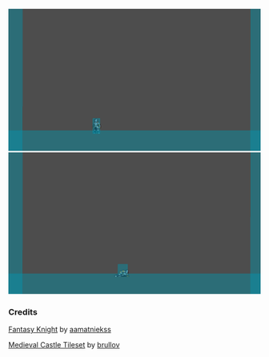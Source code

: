 ![screenshot](screenshots/sliding_left_bug.png)
![screenshot2](screenshots/sliding_left_bug2.png)
### Credits


[Fantasy Knight](https://aamatniekss.itch.io/fantasy-knight-free-pixelart-animated-character) by [aamatniekss](https://aamatniekss.itch.io/)


[Medieval Castle Tileset](https://brullov.itch.io/2d-platformer-asset-pack-castle-of-despair) by [brullov](https://brullov.itch.io/)

